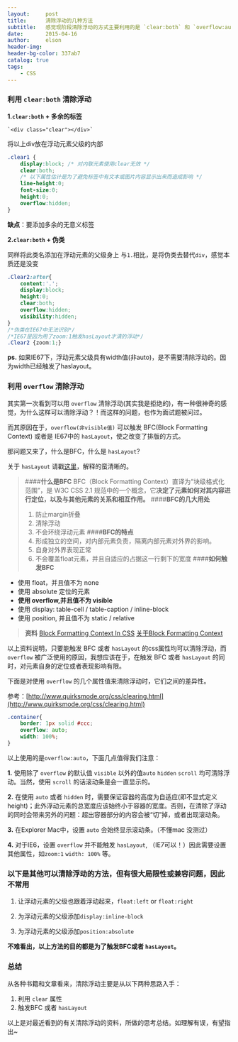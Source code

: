 ```yaml
---
layout:     post
title:      清除浮动的几种方法
subtitle:   感觉现阶段清除浮动的方式主要利用的是 `clear:both` 和 `overflow:auto||hidden||scroll` 这两个css属性，只不过利用上述两者的实现方式有所不同而已。
date:       2015-04-16
author:     elson
header-img: 
header-bg-color: 337ab7
catalog: true
tags:
    - CSS
---
```


### **利用 `clear:both` 清除浮动**

**1.`clear:both` + 多余的标签**

	`<div class="clear"></div>`
将以上div放在浮动元素父级的内部
``` css
.clear1 {
	display:block; /* 对内联元素使用clear无效 */
	clear:both;
	/* 以下属性估计是为了避免标签中有文本或图片内容显示出来而造成影响 */
	line-height:0;
	font-size:0;
	height:0;
	overflow:hidden;
}
```
**缺点**：要添加多余的无意义标签

**2.`clear:both` + 伪类**

同样将此类名添加在浮动元素的父级身上
与`1.`相比，是将伪类去替代`div`，感觉本质还是没变
``` css
.Clear2:after{
	content:'.';
	display:block;
	height:0;
	clear:both;
	overflow:hidden;
	visibility:hidden;
}
/*伪类在IE67中无法识别*/
/*IE67是因为用了zoom:1触发hasLayout才清的浮动*/
.Clear2 {zoom:1;}
```
**ps.** 如果IE67下，浮动元素父级具有width值(非auto)，是不需要清除浮动的。因为width已经触发了haslayout。

### **利用 `overflow` 清除浮动**
其实第一次看到可以用 `overflow` 清除浮动(其实我是拒绝的)，有一种很神奇的感觉，为什么这样可以清除浮动？！而这样的问题，也作为面试题被问过。

而其原因在于，`overflow(非visible值)` 可以触发 BFC(Block Formatting Context) 或者是 IE67中的 `hasLayout`，使之改变了排版的方式。

那问题又来了，什么是BFC，什么是 `hasLayout`?

关于 `hasLayout` 请戳[这里](http://riny.net/2013/haslayout/)，解释的蛮清晰的。

>####**什么是BFC**
>BFC（Block Formatting Context）直译为“块级格式化范围”，是 W3C CSS 2.1 规范中的一个概念，它**决定了元素如何对其内容进行定位，以及与其他元素的关系和相互作用。**
>####**BFC的几大用处**
>1. 防止margin折叠
>2. 清除浮动
>3. 不会环绕浮动元素
>####**BFC的特点**
>1. 形成独立的空间，对内部元素负责，隔离内部元素对外界的影响。
>2. 自身对外界表现正常
>3. 不会覆盖float元素，并且自适应的占据这一行剩下的宽度
>####**如何触发BFC**
>
* 使用 float，并且值不为 none
* 使用 absolute 定位的元素
* **使用 overflow,并且值不为 visible**
* 使用 display: table-cell / table-caption / inline-block
* 使用 position, 并且值不为 static / relative

>**资料**
>[Block Formatting Context In CSS](http://outofmemory.cn/wr/?u=http%3A%2F%2Fkkeys.me%2Fpost%2F68547473290)
>[关于Block Formatting Context](http://www.cnblogs.com/pigtail/archive/2013/01/23/2871627.html)

 以上资料说明，只要能触发 BFC 或者 `hasLayout` 的css属性均可以清除浮动，而 `overflow` 被广泛使用的原因，我想应该在于，在触发 BFC 或者 `hasLayout` 的同时，对元素自身的定位或者表现影响有限。

下面是对使用 `overflow` 的几个属性值来清除浮动时，它们之间的差异性。

参考：[http://www.quirksmode.org/css/clearing.html](http://www.quirksmode.org/css/clearing.html)
``` css
.container{
	border: 1px solid #ccc;
	overflow: auto;
	width: 100%;
}
```

以上使用的是`overflow:auto`，下面几点值得我们注意：

**1.** 使用除了 `overflow` 的默认值 `visible` 以外的值`auto` `hidden` `scroll` 均可清除浮动。当然，使用 `scroll` 的话滚动条是会一直显示的。

**2.**  在使用 `auto` 或者 `hidden` 时，需要保证容器的高度为自适应(即不显式定义height)；此外浮动元素的总宽度应该始终小于容器的宽度。否则，在清除了浮动的同时会带来另外的问题：超出容器部分的内容会被“切”掉，或者出现滚动条。

**3.** 在Explorer Mac中，设置 `auto` 会始终显示滚动条。（不懂mac 没测过）

**4.** 对于IE6，设置 `overflow` 并不能触发 `hasLayout`, （IE7可以！）因此需要设置其他属性，如`zoom:1` `width: 100%` 等。


### **以下是其他可以清除浮动的方法，但有很大局限性或兼容问题，因此不常用**

1. 让浮动元素的父级也跟着浮动起来，`float:left` or `float:right`

2. 为浮动元素的父级添加`display:inline-block`
3. 为浮动元素的父级添加`position:absolute`

 **不难看出，以上方法的目的都是为了触发BFC或者 `hasLayout`。**


### **总结**
从各种书籍和文章看来，清除浮动主要是从以下两种思路入手：

1. 利用 `clear` 属性
2. 触发BFC 或者 `hasLayout`

以上是对最近看到的有关清除浮动的资料，所做的思考总结。如理解有误，有望指出~
